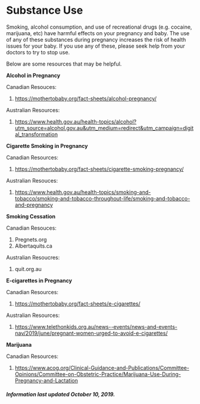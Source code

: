 
<h1>Substance Use</h1>

Smoking, alcohol consumption, and use of recreational drugs (e.g. cocaine, marijuana, etc) have harmful effects on your pregnancy and baby.  The use of any of these substances during pregnancy increases the risk of health issues for your baby. 
If you use any of these, please seek help from your doctors to try to stop use.  

Below are some resources that may be helpful. 

**Alcohol in Pregnancy**

Canadian Resouces: 
1.  https://mothertobaby.org/fact-sheets/alcohol-pregnancy/ 

Australian Resources: 
1.  https://www.health.gov.au/health-topics/alcohol?utm_source=alcohol.gov.au&utm_medium=redirect&utm_campaign=digital_transformation

**Cigarette Smoking in Pregnancy**

Canadian Resources:
1.  https://mothertobaby.org/fact-sheets/cigarette-smoking-pregnancy/ 

Australian Resouces:
1.  https://www.health.gov.au/health-topics/smoking-and-tobacco/smoking-and-tobacco-throughout-life/smoking-and-tobacco-and-pregnancy

**Smoking Cessation** 

Canadian Resouces:
1. Pregnets.org
2. Albertaquits.ca 

Australian Resoucres:
1. quit.org.au

**E-cigarettes in Pregnancy**

Canadian Resources:
1. https://mothertobaby.org/fact-sheets/e-cigarettes/ 

Australian Resources:
1. https://www.telethonkids.org.au/news--events/news-and-events-nav/2019/june/pregnant-women-urged-to-avoid-e-cigarettes/

**Marijuana**

Canadian Resources: 
1. https://www.acog.org/Clinical-Guidance-and-Publications/Committee-Opinions/Committee-on-Obstetric-Practice/Marijuana-Use-During-Pregnancy-and-Lactation

<h5>Information last updated October 10, 2019.</h5>
